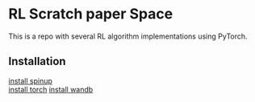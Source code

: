 # RL Scratch paper Space

This is a repo with several RL algorithm implementations using PyTorch. 


## Installation

[install spinup](https://spinningup.openai.com/en/latest/user/installation.html)   
[install torch](https://pytorch.org/get-started/locally/)
[install wandb](https://anaconda.org/conda-forge/wandb)
